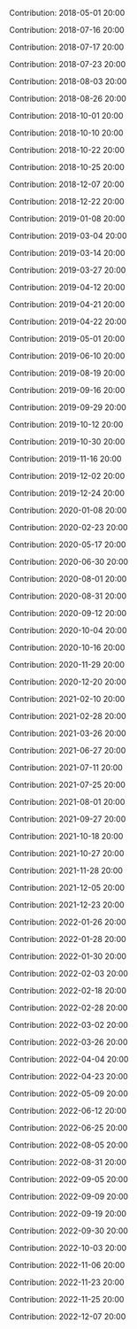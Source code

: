 Contribution: 2018-05-01 20:00

Contribution: 2018-07-16 20:00

Contribution: 2018-07-17 20:00

Contribution: 2018-07-23 20:00

Contribution: 2018-08-03 20:00

Contribution: 2018-08-26 20:00

Contribution: 2018-10-01 20:00

Contribution: 2018-10-10 20:00

Contribution: 2018-10-22 20:00

Contribution: 2018-10-25 20:00

Contribution: 2018-12-07 20:00

Contribution: 2018-12-22 20:00

Contribution: 2019-01-08 20:00

Contribution: 2019-03-04 20:00

Contribution: 2019-03-14 20:00

Contribution: 2019-03-27 20:00

Contribution: 2019-04-12 20:00

Contribution: 2019-04-21 20:00

Contribution: 2019-04-22 20:00

Contribution: 2019-05-01 20:00

Contribution: 2019-06-10 20:00

Contribution: 2019-08-19 20:00

Contribution: 2019-09-16 20:00

Contribution: 2019-09-29 20:00

Contribution: 2019-10-12 20:00

Contribution: 2019-10-30 20:00

Contribution: 2019-11-16 20:00

Contribution: 2019-12-02 20:00

Contribution: 2019-12-24 20:00

Contribution: 2020-01-08 20:00

Contribution: 2020-02-23 20:00

Contribution: 2020-05-17 20:00

Contribution: 2020-06-30 20:00

Contribution: 2020-08-01 20:00

Contribution: 2020-08-31 20:00

Contribution: 2020-09-12 20:00

Contribution: 2020-10-04 20:00

Contribution: 2020-10-16 20:00

Contribution: 2020-11-29 20:00

Contribution: 2020-12-20 20:00

Contribution: 2021-02-10 20:00

Contribution: 2021-02-28 20:00

Contribution: 2021-03-26 20:00

Contribution: 2021-06-27 20:00

Contribution: 2021-07-11 20:00

Contribution: 2021-07-25 20:00

Contribution: 2021-08-01 20:00

Contribution: 2021-09-27 20:00

Contribution: 2021-10-18 20:00

Contribution: 2021-10-27 20:00

Contribution: 2021-11-28 20:00

Contribution: 2021-12-05 20:00

Contribution: 2021-12-23 20:00

Contribution: 2022-01-26 20:00

Contribution: 2022-01-28 20:00

Contribution: 2022-01-30 20:00

Contribution: 2022-02-03 20:00

Contribution: 2022-02-18 20:00

Contribution: 2022-02-28 20:00

Contribution: 2022-03-02 20:00

Contribution: 2022-03-26 20:00

Contribution: 2022-04-04 20:00

Contribution: 2022-04-23 20:00

Contribution: 2022-05-09 20:00

Contribution: 2022-06-12 20:00

Contribution: 2022-06-25 20:00

Contribution: 2022-08-05 20:00

Contribution: 2022-08-31 20:00

Contribution: 2022-09-05 20:00

Contribution: 2022-09-09 20:00

Contribution: 2022-09-19 20:00

Contribution: 2022-09-30 20:00

Contribution: 2022-10-03 20:00

Contribution: 2022-11-06 20:00

Contribution: 2022-11-23 20:00

Contribution: 2022-11-25 20:00

Contribution: 2022-12-07 20:00

